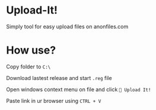 # Upload-It!
Simply tool for easy upload files on anonfiles.com

# How use?
Copy folder to `C:\`

Download lastest release and start `.reg` file

Open windows context menu on file and click `🌟 Upload It!`

Paste link in ur browser using `CTRL + V`
